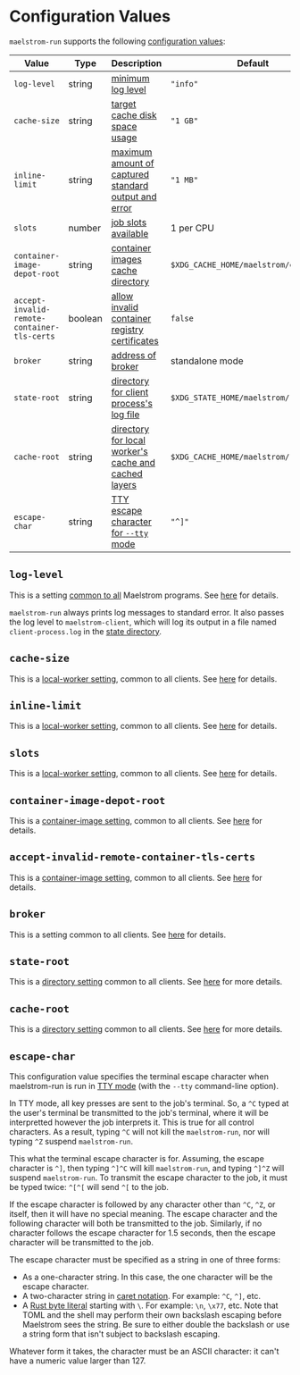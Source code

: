 # Configuration Values

`maelstrom-run` supports the following [configuration values](../config.md):

Value                                                                  | Type    | Description                                                                                 | Default
-----------------------------------------------------------------------|---------|---------------------------------------------------------------------------------------------|----------------
<span style="white-space: nowrap;">`log-level`</span>                  | string  | [minimum log level](#log-level)                                                             | `"info"`
<span style="white-space: nowrap;">`cache-size`</span>                 | string  | [target cache disk space usage](#cache-size)                                                | `"1 GB"`
<span style="white-space: nowrap;">`inline-limit`</span>               | string  | [maximum amount of captured standard output and error](#inline-limit)                       | `"1 MB"`
<span style="white-space: nowrap;">`slots`</span>                      | number  | [job slots available](#slots)                                                               | 1 per CPU
<span style="white-space: nowrap;">`container-image-depot-root`</span> | string  | [container images cache directory](#container-image-depot-root)                             | `$XDG_CACHE_HOME/maelstrom/containers`
`accept-invalid-remote-container-tls-certs`                            | boolean | [allow invalid container registry certificates](#accept-invalid-remote-container-tls-certs) | `false`
<span style="white-space: nowrap;">`broker`</span>                     | string  | [address of broker](#broker)                                                                | standalone mode
<span style="white-space: nowrap;">`state-root`</span>                 | string  | [directory for client process's log file](#state-root)                                      | `$XDG_STATE_HOME/maelstrom/run`
<span style="white-space: nowrap;">`cache-root`</span>                 | string  | [directory for local worker's cache and cached layers](#cache-root)                         | `$XDG_CACHE_HOME/maelstrom/run`
<span style="white-space: nowrap;">`escape-char`</span>                | string  | [TTY escape character for `--tty` mode](#escape-char)                                       | `"^]"`

## `log-level`

This is a setting [common to all](../common-config.md) Maelstrom programs.
See [here](../common-config.md#log-level) for details.

`maelstrom-run` always prints log messages to standard error. It also passes
the log level to `maelstrom-client`, which will log its output in a file named
`client-process.log` in the [state directory](#state-root).

## `cache-size`

This is a [local-worker setting](../local-worker.md), common to all clients. See [here](../local-worker.md#cache-size) for details.

## `inline-limit`

This is a [local-worker setting](../local-worker.md), common to all clients. See [here](../local-worker.md#inline-limit) for details.

## `slots`

This is a [local-worker setting](../local-worker.md), common to all clients. See [here](../local-worker.md#slots) for details.

## `container-image-depot-root`

This is a [container-image setting](../container-images.md), common to all clients. See [here](../container-images.md#container-image-depot-root) for details.

## `accept-invalid-remote-container-tls-certs`

This is a [container-image setting](../container-images.md), common to all clients. See [here](../container-images.md#accept-invalid-remote-container-tls-certs) for details.

## `broker`

This is a setting common to all clients. See [here](../specifying-broker.md) for details.

## `state-root`

This is a [directory setting](../dirs.md) common to all clients. See [here](../dirs.md#state-dir) for more details.

## `cache-root`

This is a [directory setting](../dirs.md) common to all clients. See [here](../dirs.md#cache-dir) for more details.

## `escape-char`

This configuration value specifies the terminal escape character when
maelstrom-run is run in [TTY mode](../run.md#tty-mode) (with the `--tty`
command-line option).

In TTY mode, all key presses are sent to the job's terminal. So, a `^C` typed
at the user's terminal be transmitted to the job's terminal, where it will be
interpretted however the job interprets it. This is true for all control
characters. As a result, typing `^C` will not kill the `maelstrom-run`, nor
will typing `^Z` suspend `maelstrom-run`.

This what the terminal escape character is for. Assuming, the escape character
is `^]`, then typing `^]^C` will kill `maelstrom-run`, and typing `^]^Z` will
suspend `maelstrom-run`. To transmit the escape character to the job, it must
be typed twice: `^[^[` will send `^[` to the job.

If the escape character is followed by any character other than `^C`, `^Z`, or
itself, then it will have no special meaning. The escape character and the
following character will both be transmitted to the job. Similarly, if no
character follows the escape character for 1.5 seconds, then the escape
character will be transmitted to the job.

The escape character must be specified as a string in one of three forms:
  - As a one-character string. In this case, the one character will be
    the escape character.
  - A two-character string in [caret
    notation](https://en.wikipedia.org/wiki/Caret_notation). For example:
    `^C`, `^]`, etc.
  - A [Rust byte
    literal](https://doc.rust-lang.org/reference/tokens.html#byte-literals)
    starting with `\`. For example: `\n`, `\x77`, etc. Note that TOML and the
    shell may perform their own backslash escaping before Maelstrom sees
    the string. Be sure to either double the backslash or use a string form that
    isn't subject to backslash escaping.

Whatever form it takes, the character must be an ASCII character: it can't have
a numeric value larger than 127.
